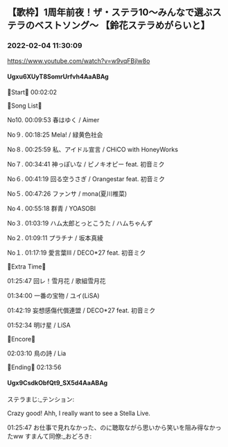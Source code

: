 ## 【歌枠】1周年前夜！ザ・ステラ10〜みんなで選ぶステラのベストソング〜 【鈴花ステラめがらいと】
### 2022-02-04 11:30:09
https://www.youtube.com/watch?v=w9vqFBjlw8o
#### Ugxu6XUyT8SomrUrfvh4AaABAg
🔔Start🔔 00:02:02



🔔Song List🔔

No10. 00:09:53 春はゆく / Aimer

No９. 00:18:25 Mela! / 緑黄色社会

No８. 00:25:59 私、アイドル宣言 / CHiCO with HoneyWorks

No７. 00:34:41 神っぽいな / ピノキオピー feat. 初音ミク

No６. 00:41:19 回る空うさぎ / Orangestar feat. 初音ミク

No５. 00:47:26 ファンサ / mona(夏川椎菜)

No４. 00:55:18 群青 / YOASOBI

No３. 01:03:19 ハム太郎とっとこうた / ハムちゃんず

No２. 01:09:11 プラチナ / 坂本真綾

No１. 01:17:19 愛言葉Ⅲ / DECO*27 feat. 初音ミク



🔔Extra Time🔔

01:25:47 回レ！雪月花 / 歌組雪月花

01:34:00 一番の宝物 / ユイ(LiSA)

01:42:19 妄想感傷代償連盟 / DECO*27 feat. 初音ミク

01:52:34 明け星 / LiSA



🔔Encore🔔

02:03:10 鳥の詩 / Lia



🔔Ending🔔 02:13:56

#### Ugx9CsdkObfQt9_SX5d4AaABAg
ステラまじ:_テンション:

Crazy good! Ahh, I really want to see a Stella Live.

01:25:47 お仕事で見れなかった、のに聴取ながら思いから笑いを阻み得なかったww すまんて同僚:_おどろき:

